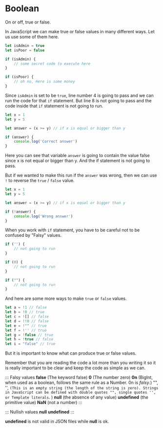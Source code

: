 # Boolean

On or off, true or false.

In JavaScript we can make true or false values in many different ways. Let us use some of them here.

```javascript
let isAdmin = true
let isPoor = false

if (isAdmin) {
    // some secret code to execute here
}

if (isPoor) {
    // oh no, Here is some money
}
```

Since `isAdmin` is set to be `true`, line number 4 is going to pass and we can run the code for that `if` statement. But line 8 is not going to pass and the code inside that `if` statement is not going to run.

```javascript
let x = 1
let y = 5

let answer = (x >= y) // if x is equal or bigger than y

if (answer) {
    console.log('Correct answer')
}
```

Here you can see that variable `answer` is going to contain the value false since x is not equal or bigger than y.
And the if statement is not going to pass.

But if we wanted to make this run if the `answer` was wrong, then we can use `!` to reverse the `true` / `false` value.

```javascript
let x = 1
let y = 5

let answer = (x >= y) // if x is equal or bigger than y

if (!answer) {
    console.log('Wrong answer')
}
```

When you work with `if` statement, you have to be careful not to be confused by "Falsy" values.

```javascript
if ('') {
    // not going to run
}

if (0) {
    // not going to run
}

if ("") {
    // not going to run
}
```

And here are some more ways to make `true` or `false` values.

```javascript
let a = !1 // false
let b = !0 // true
let c = ![] // false
let d = !!0 // false
let e = !"" // true
let f = !'' // true
let g = !false // true
let h = !true // false
let i = "false" // true
```

But it is important to know what can produce true or false values.

Remember that you are reading the code a lot more than you writing it so it is really important to be clear and keep the code as simple as we can.

::: Falsy values
**false** (The keyword false)
**0** (The number zero)
**0n** (BigInt, when used as a boolean, follows the same rule as a Number. 0n is *falsy*.)
"", '', ``
(This is an empty string (the length of the string is zero). Strings in JavaScript can be defined with double quotes "", single quotes '', or Template literals ``.
)
**null**  (the absence of any value)
**undefined** (the primitive value)
**NaN** (not a number)
:::

::: Nullish values
**null**
**undefined**
:::

**undefined** is not valid in JSON files while **null** is ok.
